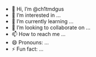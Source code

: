 - 👋 Hi, I’m @ch1tmdgus
- 👀 I’m interested in ...
- 🌱 I’m currently learning ...
- 💞️ I’m looking to collaborate on ...
- 📫 How to reach me ...
- 😄 Pronouns: ...
- ⚡ Fun fact: ...

<!---
ch1tmdgus/ch1tmdgus is a ✨ special ✨ repository because its `README.md` (this file) appears on your GitHub profile.
You can click the Preview link to take a look at your changes.
--->
